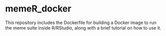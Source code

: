 # memeR_docker
This repository includes the Dockerfile for building a Docker image to run the meme suite inside R/RStudio, along with a brief tutorial on how to use it.

